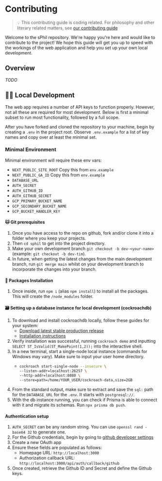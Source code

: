# Contributing

> 💡 This contributing guide is coding related. For philosophy and other
> literary related matters, see
> [our contributing guide](https://sphil.xyz/docs/contributing)

Welcome to the sPhil repository. We're happy you're here and would like to
contribute to the project! We hope this guide will get you up to speed with the
workings of the web application and help you set up your own local development.

## Overview

_TODO_

## 🧑‍💻 Local Development

The web app requires a number of API keys to function properly. However, not all
these are required for most development. Below is first a minimal subset to run
most functionality, followed by a full scope.

After you have forked and cloned the repository to your machine, begin by
creating a `.env` in the project root. Observe `.env.example` for a list of key
names and copy over at least the minimal set.

### Minimal Environment

Minimal environment will require these env vars:

-   `NEXT_PUBLIC_SITE_ROOT` Copy this from `env.example`
-   `NEXT_PUBLIC_GA_ID` Copy this from `env.example`
-   `DATABASE_URL`
-   `AUTH_SECRET`
-   `AUTH_GITHUB_ID`
-   `AUTH_GITHUB_SECRET`
-   `GCP_PRIMARY_BUCKET_NAME`
-   `GCP_SECONDARY_BUCKET_NAME`
-   `GCP_BUCKET_HANDLER_KEY`

#### 🐱 Git prerequisites

1. Once you have access to the repo on github, fork and/or clone it into a
   folder where you keep your projects.
1. Then `cd sphil` to get into the project directory.
1. Make your own development branch `git checkout -b dev-<your-name>` (example:
   `git checkout -b dev-tim`).
1. In future, when getting the latest changes from the main development branch,
   run `git merge main` whilst on your development branch to incorporate the
   changes into your branch.

#### 💾 Packages Installation

1. Once inside, run `npm i` (alias `npm install`) to install all the packages.
   This will create the `/node_modules` folder.

#### 🗃️ Setting up a database instance for local development (cockroachdb)

1. To download and install cockroachdb locally, follow these guides for your
   system:
    - [Download latest stable production release](https://www.cockroachlabs.com/docs/releases)
    - [Installation instructions](https://www.cockroachlabs.com/docs/v24.2/install-cockroachdb)
2. Verify installation was successful, running `cockroach demo` and inputting
   `SELECT ST_IsValid(ST_MakePoint(1,2));` into the interactive shell.
3. In a new terminal, start a single-node local instance (commands for Windows
   may vary). Make sure to input your user home directory.
    - ```sh
      cockroach start-single-node --insecure \
      --listen-addr=localhost:26257 \
      --http-addr=localhost:8080 \
      --store=path=/home/YOUR_USER/cockroach-data,size=2GB
      ```
4. From the standard output, make sure to extract and save the `sql:` path for
   the `DATABASE_URL` for the `.env`. It starts with `postgresql://`.
5. With the db instance running, you can check if Prisma is able to connect with
   it and migrate its schemas. Run `npx prisma db push`.

#### Authentication setup

1. `AUTH_SECRET` can be any random string. You can use `openssl rand -base64 32`
   to generate one.
2. For the Github credentials, begin by going to
   [github developer settings](https://github.com/settings/developers)
3. Create a new OAuth app
4. Ensure these fields are populated as follows:
    - Homepage URL: `http://localhost:3000`
    - Authorization callback URL:
      `http://localhost:3000/api/auth/callback/github`
5. Once created, retrieve the Github ID and Secret and define the Github keys.
